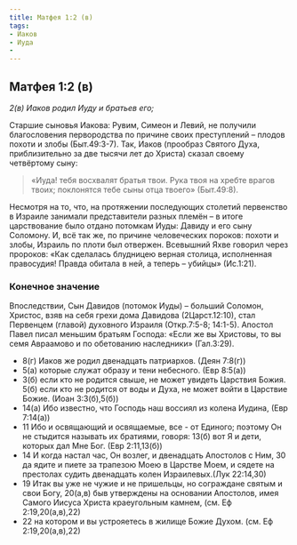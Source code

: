 ```yaml
---
title: Матфея 1:2 (в)
tags: 
- Иаков
- Иуда
- 
---
```


## Матфея 1:2 (в)

*2(в) Иаков родил Иуду и братьев его;*

Старшие сыновья Иакова: Рувим, Симеон и Левий, не получили благословения первородства по причине своих преступлений – плодов похоти и злобы (Быт.49:3-7). Так, Иаков (прообраз Святого Духа, приблизительно за две тысячи лет до Христа) сказал своему четвёртому сыну: 

>«Иуда! тебя восхвалят братья твои. Рука твоя на хребте врагов твоих; поклонятся тебе сыны отца твоего» (Быт.49:8). 

Несмотря на то, что, на протяжении последующих столетий первенство в Израиле занимали представители разных племён – в итоге царствование было отдано потомкам Иуды: Давиду и его сыну Соломону.  И, всё так же, по причине человеческих пороков: похоти и злобы, Израиль по плоти был отвержен. Всевышний  Яхве говорил через пророков: «Как сделалась блудницею верная столица, исполненная правосудия! Правда обитала в ней, а теперь – убийцы» (Ис.1:21). 

### Конечное значение

Впоследствии, Сын Давидов (потомок Иуды) – больший Соломон, Христос, взяв на себя грехи дома Давидова (2Царст.12:10), стал Первенцем (главой) духовного Израиля (Откр.7:5-8; 14:1-5).  Апостол Павел писал меньшим братьям Господа: «Если же вы Христовы, то вы семя Авраамово и по обетованию наследники» (Гал.3:29). 

- 8(г) Иаков же родил двенадцать патриархов. (Деян 7:8(г))
- 5(а) которые служат образу и тени небесного. (Евр 8:5(а))
- 3(б) если кто не родится свыше, не может увидеть Царствия Божия. 5(б) если кто не родится от воды и Духа, не может войти в Царствие Божие. (Иоан 3:3(б),5(б))
- 14(а) Ибо известно, что Господь наш воссиял из колена Иудина, (Евр 7:14(а))
- 11 Ибо и освящающий и освящаемые, все - от Единого; поэтому Он не стыдится называть их братиями, говоря: 13(б) вот Я и дети, которых дал Мне Бог. (Евр 2:11,13(б))
- 14 И когда настал час, Он возлег, и двенадцать Апостолов с Ним, 30 да ядите и пиете за трапезою Моею в Царстве Моем, и сядете на престолах судить двенадцать колен Израилевых.(Лук 22:14,30)
- 19 Итак вы уже не чужие и не пришельцы, но сограждане святым и свои Богу, 20(а,в) быв утверждены на основании Апостолов, имея Самого Иисуса Христа краеугольным камнем, (см. Еф 2:19,20(а,в),22)
- 22 на котором и вы устрояетесь в жилище Божие Духом. (см. Еф 2:19,20(а,в),22)
